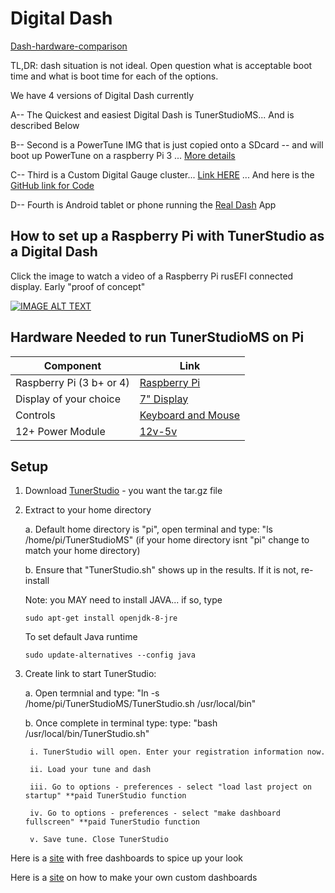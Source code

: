 # Digital Dash

[Dash-hardware-comparison](Dash-hardware-comparison)


TL,DR: dash situation is not ideal. Open question what is acceptable boot time and what is boot time for each of the options.

We have 4 versions of Digital Dash currently

A-- The Quickest and easiest Digital Dash is TunerStudioMS... And  is described Below

B-- Second  is a PowerTune IMG that is just copied onto a SDcard -- and will boot up PowerTune on a raspberry Pi 3 ... [More details](https://rusefi.com/forum/viewtopic.php?p=41535)

C-- Third is a Custom Digital Gauge cluster... [Link HERE](https://customgt6.com/2021/03/28/custom-digital-gauge-cluster/) ... And here is the [GitHub link for Code](https://github.com/joshellissh/pi-dgc)

D-- Fourth is Android tablet or phone running the [Real Dash](http://realdash.net/index.php) App

## How to set up a Raspberry Pi with TunerStudio as a Digital Dash

Click the image to watch a video of a Raspberry Pi rusEFI connected display. Early "proof of concept"

[![IMAGE ALT TEXT](https://user-images.githubusercontent.com/5051341/125208727-ee206800-e259-11eb-9600-6cf742fba5a6.jpg)](https://www.youtube.com/watch?v=a0mdhANrIhw "PiDash rusEFI")

## Hardware Needed to run TunerStudioMS on Pi

Component|Link
-------|----------
Raspberry Pi (3 b+ or 4)|[Raspberry Pi](https://www.sparkfun.com/products/15446?src=raspberrypi)
Display of your choice|[7" Display](https://www.amazon.com/Eviciv-Portable-Monitor-Display-1024X600/dp/B07L6WT77H/ref=sr_1_5?crid=1X69430RFAY22&dchild=1&keywords=raspberry+pi+display&qid=1626032478&s=electronics&sprefix=raspberry+pi+dis%2Celectronics%2C200&sr=1-5)
Controls|[Keyboard and Mouse](https://www.amazon.com/Logitech-Wireless-Keyboard-Control-Touchpad/dp/B014EUQOGK/ref=sxin_12?asc_contentid=amzn1.osa.1213c232-4911-4c93-a5a9-080c7940f1b5.ATVPDKIKX0DER.en_US&asc_contenttype=article&ascsubtag=amzn1.osa.1213c232-4911-4c93-a5a9-080c7940f1b5.ATVPDKIKX0DER.en_US&creativeASIN=B014EUQOGK&cv_ct_cx=raspberry+pi+keyboard&cv_ct_id=amzn1.osa.1213c232-4911-4c93-a5a9-080c7940f1b5.ATVPDKIKX0DER.en_US&cv_ct_pg=search&cv_ct_we=asin&cv_ct_wn=osp-single-source-earns-comm&dchild=1&keywords=raspberry+pi+keyboard&linkCode=oas&pd_rd_i=B014EUQOGK&pd_rd_r=049c7620-3794-42f7-9f0a-6c7b318fad45&pd_rd_w=sSrfX&pd_rd_wg=V1Net&pf_rd_p=f8108e8c-9dee-4dc9-af6c-073db3c1eea1&pf_rd_r=GXV8H8RAJ5G714NZ79M9&qid=1626032549&s=electronics&sr=1-1-a3cc9a7a-2f07-46dc-8259-ac02200376a0&tag=gadgetreview-tca-20)
12+ Power Module|[12v-5v](https://www.amazon.com/Type-C-Step-Down-Converter-Output-Waterproof/dp/B086KTGRH1/ref=sr_1_1?crid=1HPUPPNJUMBA9&dchild=1&keywords=raspberry+pi+12v+power+supply&qid=1626032600&s=electronics&sprefix=raspberry+pi+12v+p%2Celectronics%2C191&sr=1-1)

## Setup

1. Download [TunerStudio](http://tunerstudio.com/index.php/downloads) - you want the tar.gz file

2. Extract to your home directory

   a. Default home directory is "pi", open terminal and type: "ls /home/pi/TunerStudioMS" (if your home directory isnt "pi" change to match your home directory)

   b. Ensure that "TunerStudio.sh" shows up in the results. If it is not, re-install

      Note: you MAY need to install JAVA... if so, type

      `sudo apt-get install openjdk-8-jre`

      To set default Java runtime

      `sudo update-alternatives --config java`

3. Create link to start TunerStudio:

     a. Open termnial and type: "ln -s /home/pi/TunerStudioMS/TunerStudio.sh /usr/local/bin"

     b. Once complete in terminal type: type: "bash /usr/local/bin/TunerStudio.sh"

        i. TunerStudio will open. Enter your registration information now. 

        ii. Load your tune and dash

        iii. Go to options - preferences - select "load last project on startup" **paid TunerStudio function

        iv. Go to options - preferences - select "make dashboard fullscreen" **paid TunerStudio function

        v. Save tune. Close TunerStudio

Here is a [site](https://tunerstudiodashboards.com) with free dashboards to spice up your look

Here is a [site](http://www.tunerstudio.com/index.php/manuals/53-using-tunerstudio-dashboard-designer) on how to make your own custom dashboards
